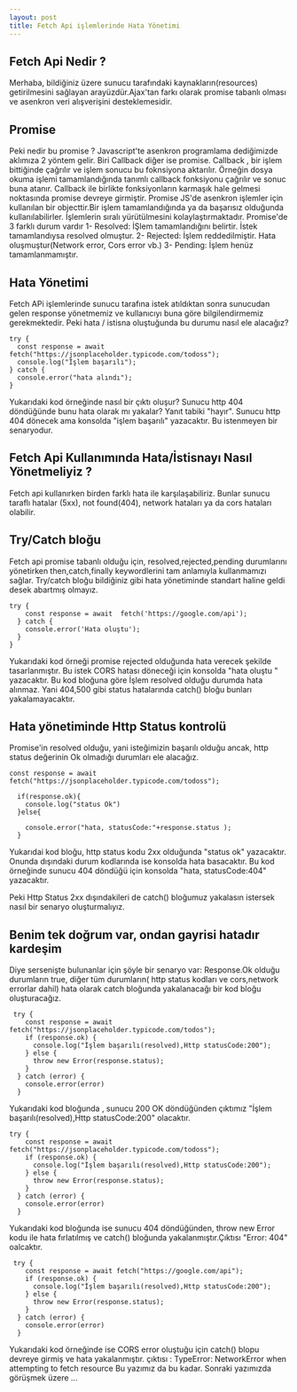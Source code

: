 ```yaml
---
layout: post
title: Fetch Api işlemlerinde Hata Yönetimi  
---
```

## Fetch Api Nedir ? 
Merhaba, bildiğiniz üzere sunucu tarafındaki kaynakların(resources) getirilmesini sağlayan arayüzdür.Ajax'tan farkı olarak promise tabanlı olması ve asenkron veri alışverişini desteklemesidir.
## Promise 
Peki nedir bu promise ? Javascript'te asenkron programlama dediğimizde aklımıza 2  yöntem gelir. Biri Callback diğer ise promise. Callback , bir işlem bittiğinde çağrılır ve işlem sonucu bu foknsiyona aktarılır. Örneğin dosya okuma işlemi tamamlandığında tanımlı callback fonksiyonu çağrılır ve sonuc buna atanır. Callback ile birlikte fonksiyonların karmaşık hale gelmesi noktasında promise devreye girmiştir. 
Promise JS'de asenkron işlemler için kullanılan bir objecttir.Bir işlem tamamlandığında ya da başarısız olduğunda kullanılabilirler. İşlemlerin sıralı yürütülmesini kolaylaştırmaktadır.
Promise'de 3 farklı durum vardır
1- Resolved: İŞlem tamamlandığını belirtir. İstek tamamlandıysa resolved olmuştur.
2- Rejected: İşlem reddedilmiştir. Hata oluşmuştur(Network error, Cors error vb.)
3- Pending: İşlem henüz tamamlanmamıştır.

## Hata Yönetimi 
Fetch APi işlemlerinde sunucu tarafına istek atıldıktan sonra sunucudan gelen response yönetmemiz ve kullanıcıyı buna göre bilgilendirmemiz gerekmektedir. Peki hata / istisna oluştuğunda bu durumu nasıl ele alacağız?  
``` JS
try {
  const response = await fetch("https://jsonplaceholder.typicode.com/todoss");
  console.log("İşlem başarılı");
} catch {
  console.error("hata alındı");
}

```

Yukarıdaki  kod örneğinde  nasıl bir çıktı oluşur? Sunucu http 404 döndüğünde bunu hata olarak mı yakalar?  Yanıt tabiki "hayır". Sunucu  http 404 dönecek ama konsolda "işlem başarılı" yazacaktır. Bu istenmeyen bir senaryodur.

## Fetch Api Kullanımında Hata/İstisnayı Nasıl Yönetmeliyiz ? 
Fetch api  kullanırken birden farklı hata ile karşılaşabiliriz. Bunlar sunucu taraflı hatalar (5xx), not found(404), network hataları ya da cors hataları olabilir.

## Try/Catch bloğu
Fetch api promise tabanlı olduğu için, resolved,rejected,pending durumlarını yönetirken then,catch,finally keywordlerini tam anlamıyla kullanmamızı sağlar. Try/catch bloğu bildiğiniz gibi  hata yönetiminde standart haline geldi desek abartmış olmayız.

```JS
try {
    const response = await  fetch('https://google.com/api');
  } catch {
    console.error('Hata oluştu');
  }
}

```
Yukarıdaki kod örneği promise rejected olduğunda hata verecek şekilde tasarlanmıştır. Bu istek CORS hatası döneceği için konsolda "hata oluştu " yazacaktır. Bu kod bloğuna göre İşlem resolved olduğu durumda hata alınmaz. Yani 404,500 gibi status hatalarında catch() bloğu bunları yakalamayacaktır.

## Hata yönetiminde Http Status kontrolü 
Promise'in resolved olduğu, yani isteğimizin başarılı olduğu ancak, http status değerinin Ok olmadığı durumları ele alacağız.

```JS
const response = await fetch("https://jsonplaceholder.typicode.com/todoss");

  if(response.ok){
    console.log("status Ok")
  }else{
    
    console.error("hata, statusCode:"+response.status );
  }

```
Yukarıdai kod bloğu, http status kodu 2xx olduğunda "status ok" yazacaktır. Onunda dışındaki durum kodlarında ise konsolda hata basacaktır. Bu kod örneğinde sunucu 404 döndüğü için konsolda "hata, statusCode:404" yazacaktır.

Peki Http Status 2xx dışındakileri de catch() bloğumuz yakalasın istersek nasıl bir senaryo oluşturmalıyız.
## Benim tek doğrum var, ondan gayrisi hatadır kardeşim
Diye sersenişte bulunanlar için şöyle bir senaryo var: Response.Ok olduğu durumların true, diğer tüm durumların( http status kodları ve cors,network errorlar dahil) hata olarak catch bloğunda yakalanacağı bir kod bloğu oluşturacağız.
```JS
 try {
    const response = await fetch("https://jsonplaceholder.typicode.com/todos");
    if (response.ok) {
      console.log("İşlem başarılı(resolved),Http statusCode:200");
    } else {
      throw new Error(response.status);
    }
  } catch (error) {
    console.error(error)
  }

```
Yukarıdaki kod bloğunda , sunucu 200 OK döndüğünden çıktımız "İşlem başarılı(resolved),Http statusCode:200"  olacaktır.

```JS
try {
    const response = await fetch("https://jsonplaceholder.typicode.com/todoss");
    if (response.ok) {
      console.log("İşlem başarılı(resolved),Http statusCode:200");
    } else {
      throw new Error(response.status);
    }
  } catch (error) {
    console.error(error)
  }

```
Yukarıdaki kod bloğunda ise sunucu 404 döndüğünden, throw new Error kodu ile hata fırlatılmış ve catch() bloğunda yakalanmıştır.Çıktısı "Error: 404" oalcaktır. 

```JS
 try {
    const response = await fetch("https://google.com/api");
    if (response.ok) {
      console.log("İşlem başarılı(resolved),Http statusCode:200");
    } else {
      throw new Error(response.status);
    }
  } catch (error) {
    console.error(error)
  }

```
Yukarıdaki kod örneğinde ise CORS error oluştuğu için catch() blopu devreye girmiş ve hata yakalanmıştır. çıktısı : TypeError: NetworkError when attempting to fetch resource
Bu yazımız da bu kadar. Sonraki yazımızda görüşmek üzere ... 




